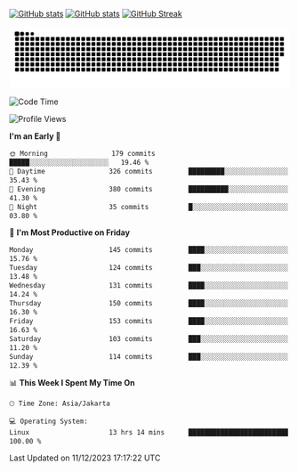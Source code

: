[![GitHub stats](https://github-readme-stats.vercel.app/api?username=aurelioklv&card_width=500&show_icons=true&rank_icon=github&theme=solarized-dark#gh-dark-mode-only)](https://github.com/anuraghazra/github-readme-stats#gh-dark-mode-only)
[![GitHub stats](https://github-readme-stats.vercel.app/api?username=aurelioklv&card_width=500&show_icons=true&rank_icon=github&theme=buefy#gh-light-mode-only)](https://github.com/anuraghazra/github-readme-stats#gh-light-mode-only)
[![GitHub Streak](https://streak-stats.demolab.com/?user=aurelioklv&card_width=336&theme=solarized-dark)](https://git.io/streak-stats)

<picture>
  <source media="(prefers-color-scheme: dark)" srcset="https://raw.githubusercontent.com/aurelioklv/aurelioklv/snake-output/github-contribution-grid-snake-dark.svg">
  <source media="(prefers-color-scheme: light)" srcset="https://raw.githubusercontent.com/aurelioklv/aurelioklv/snake-output/github-contribution-grid-snake.svg">
  <img alt="github contribution grid snake animation" src="https://raw.githubusercontent.com/aurelioklv/aurelioklv/snake-output/github-contribution-grid-snake.svg">
</picture>

<!--START_SECTION:waka-->
![Code Time](http://img.shields.io/badge/Code%20Time-317%20hrs%2021%20mins-blue)

![Profile Views](http://img.shields.io/badge/Profile%20Views-2-blue)

**I'm an Early 🐤** 

```text
🌞 Morning                179 commits         █████░░░░░░░░░░░░░░░░░░░░   19.46 % 
🌆 Daytime                326 commits         █████████░░░░░░░░░░░░░░░░   35.43 % 
🌃 Evening                380 commits         ██████████░░░░░░░░░░░░░░░   41.30 % 
🌙 Night                  35 commits          █░░░░░░░░░░░░░░░░░░░░░░░░   03.80 % 
```
📅 **I'm Most Productive on Friday** 

```text
Monday                   145 commits         ████░░░░░░░░░░░░░░░░░░░░░   15.76 % 
Tuesday                  124 commits         ███░░░░░░░░░░░░░░░░░░░░░░   13.48 % 
Wednesday                131 commits         ████░░░░░░░░░░░░░░░░░░░░░   14.24 % 
Thursday                 150 commits         ████░░░░░░░░░░░░░░░░░░░░░   16.30 % 
Friday                   153 commits         ████░░░░░░░░░░░░░░░░░░░░░   16.63 % 
Saturday                 103 commits         ███░░░░░░░░░░░░░░░░░░░░░░   11.20 % 
Sunday                   114 commits         ███░░░░░░░░░░░░░░░░░░░░░░   12.39 % 
```


📊 **This Week I Spent My Time On** 

```text
🕑︎ Time Zone: Asia/Jakarta

💻 Operating System: 
Linux                    13 hrs 14 mins      █████████████████████████   100.00 % 
```


 Last Updated on 11/12/2023 17:17:22 UTC
<!--END_SECTION:waka-->

